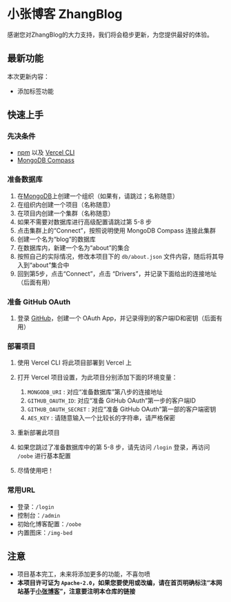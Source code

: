 # 小张博客 ZhangBlog  
感谢您对ZhangBlog的大力支持，我们将会稳步更新，为您提供最好的体验。  

## 最新功能  
本次更新内容：  
- 添加标签功能  

## 快速上手  
### 先决条件  
- [npm](https://www.npmjs.com/) 以及 [Vercel CLI](https://vercel.com/docs/cli)  
- [MongoDB Compass](https://www.mongodb.com/zh-cn/products/compass)  

### 准备数据库  
1. 在[MongoDB](https://www.mongodb.com/)上创建一个组织（如果有，请跳过；名称随意）  
2. 在组织内创建一个项目（名称随意）  
3. 在项目内创建一个集群（名称随意）  
4. 如果不需要对数据库进行高级配置请跳过第 5-8 步  
5. 点击集群上的“Connect”，按照说明使用 MongoDB Compass 连接此集群  
6. 创建一个名为“blog”的数据库  
7. 在数据库内，新建一个名为“about”的集合  
8. 按照自己的实际情况，修改本项目下的 `db/about.json` 文件内容，随后将其导入到“about”集合中  
9. 回到第5步，点击“Connect”，点击 “Drivers”，并记录下面给出的连接地址（后面有用）  

### 准备 GitHub OAuth  
1. 登录 [GitHub](https://github.com/)，创建一个 OAuth App，并记录得到的客户端ID和密钥（后面有用）

### 部署项目  
1. 使用 Vercel CLI 将此项目部署到 Vercel 上  
2. 打开 Vercel 项目设置，为此项目分别添加下面的环境变量：
   1. `MONGODB_URI` : 对应“准备数据库”第八步的连接地址  
   2. `GITHUB_OAUTH_ID`: 对应“准备 GitHub OAuth”第一步的客户端ID  
   3. `GITHUB_OAUTH_SECRET` : 对应“准备 GitHub OAuth”第一部的客户端密钥  
   4. `AES_KEY` : 请随意输入一个比较长的字符串，请严格保密  

3. 重新部署此项目  
4. 如果您跳过了准备数据库中的第 5-8 步，请先访问 `/login` 登录，再访问 `/oobe` 进行基本配置  
5. 尽情使用吧！  

### 常用URL  
- 登录：`/login`  
- 控制台：`/admin`  
- 初始化博客配置：`/oobe`  
- 内置图床：`/img-bed`

## 注意  
- 项目基本完工，未来将添加更多的功能，不喜勿喷  
- **本项目许可证为 `Apache-2.0`，如果您要使用或改编，请在首页明确标注“本网站基于[小张博客](https://github.com/MrZhang365/ZhangBlog)”，注意要注明本仓库的链接**  